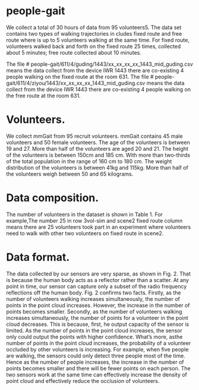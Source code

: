 # people-gait

  We collect a total of 30 hours of data from 95 volunteers5. The data set contains two types of walking trajectories in cludes fixed route and free route where is up to 5 volunteers walking at the same time. For fixed route, volunteers walked back and forth on the fixed route 25 times, collected about 5 minutes; free route collected about 10 minutes.
  
The file # people-gait/611/4/guding/1443/xx_xx_xx_xx_1443_mid_guding.csv means the data collect from the device IWR 1443 there are co-existing 4 people walking on the fixed route at the room 631.
The file # people-gait/611/4/ziyou/1443/xx_xx_xx_xx_1443_mid_guding.csv means the data collect from the device IWR 1443 there are co-existing 4 people walking on the free route at the room 631.


 # Volunteers.
  We collect mmGait from 95 recruit volunteers. mmGait contains 45 male volunteers and 50 female volunteers. The age of the volunteers is between 19 and 27. More than half of the volunteers are aged 20 and 21. The height of the volunteers is between 150cm and 185 cm. With more than two-thirds of the total population in the range of 160 cm to 180 cm. The weight distribution of the volunteers is between 41kg and 115kg. More than half of the volunteers weigh between 50 and 65 kilograms.

 # Data composition. 
  The number of volunteers in the dataset is shown in Table 1. For example,The number 25 in row 3vol-sim and scene2 fixed route column means there are 25 volunteers took part in an experiment where volunteers need to walk with other two volunteers on fixed route in scene2.
  
 # Data format. 
  The data collected by our sensors are very sparse, as shown in Fig. 2. That is because the human body acts as a reflector rather than a scatter. At any point in time, our sensor can capture only a subset of the radio frequency reflections off the human body. Fig. 2 confirms two facts. Firstly, as the number of volunteers walking increases simultaneously, the number of points in the point cloud increases. However, the increase in the number of points becomes smaller. Secondly, as the number of volunteers walking increases simultaneously, the number of points for a volunteer in the point cloud decreases. This is because, first, he output capacity of the sensor is limited. As the number of points in the point cloud increases, the sensor only could output the points with higher confidence. What’s more, asthe number of points in the point cloud increases, the probability of a volunteer occluded by other volunteers is increasing. For example, when five people are walking, the sensors could only detect three people most of the time. Hence as the number of people increases, the increase in the number of points becomes smaller and there will be fewer points on each person. The two sensors work at the same time can effectively increase the density of point cloud and effectively reduce the occlusion of volunteers.
